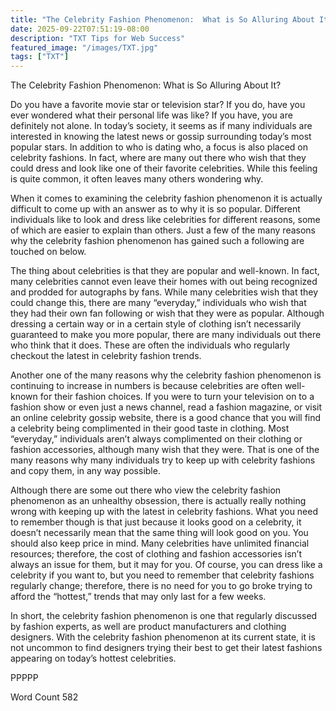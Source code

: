 ```yaml
---
title: "The Celebrity Fashion Phenomenon:  What is So Alluring About It?"
date: 2025-09-22T07:51:19-08:00
description: "TXT Tips for Web Success"
featured_image: "/images/TXT.jpg"
tags: ["TXT"]
---
```


The Celebrity Fashion Phenomenon:  What is So Alluring About It?

Do you have a favorite movie star or television star?  If you do, have you ever wondered what their personal life was like?  If you have, you are definitely not alone. In today’s society, it seems as if many individuals are interested in knowing the latest news or gossip surrounding today’s most popular stars.  In addition to who is dating who, a focus is also placed on celebrity fashions.  In fact, where are many out there who wish that they could dress and look like one of their favorite celebrities.  While this feeling is quite common, it often leaves many others wondering why.

When it comes to examining the celebrity fashion phenomenon it is actually difficult to come up with an answer as to why it is so popular.  Different individuals like to look and dress like celebrities for different reasons, some of which are easier to explain than others.  Just a few of the many reasons why the celebrity fashion phenomenon has gained such a following are touched on below.

The thing about celebrities is that they are popular and well-known. In fact, many celebrities cannot even leave their homes with out being recognized and prodded for autographs by fans.  While many celebrities wish that they could change this, there are many “everyday,” individuals who wish that they had their own fan following or wish that they were as popular.  Although dressing a certain way or in a certain style of clothing isn’t necessarily guaranteed to make you more popular, there are many individuals out there who think that it does.  These are often the individuals who regularly checkout the latest in celebrity fashion trends.

Another one of the many reasons why the celebrity fashion phenomenon is continuing to increase in numbers is because celebrities are often well-known for their fashion choices. If you were to turn your television on to a fashion show or even just a news channel, read a fashion magazine, or visit an online celebrity gossip website, there is a good chance that you will find a celebrity being complimented in their good taste in clothing.  Most “everyday,” individuals aren’t always complimented on their clothing or fashion accessories, although many wish that they were. That is one of the many reasons why many individuals try to keep up with celebrity fashions and copy them, in any way possible. 

Although there are some out there who view the celebrity fashion phenomenon as an unhealthy obsession, there is actually really nothing wrong with keeping up with the latest in celebrity fashions. What you need to remember though is that just because it looks good on a celebrity, it doesn’t necessarily mean that the same thing will look good on you.  You should also keep price in mind.  Many celebrities have unlimited financial resources; therefore, the cost of clothing and fashion accessories isn’t always an issue for them, but it may for you.  Of course, you can dress like a celebrity if you want to, but you need to remember that celebrity fashions regularly change; therefore, there is no need for you to go broke trying to afford the “hottest,” trends that may only last for a few weeks.

In short, the celebrity fashion phenomenon is one that regularly discussed by fashion experts, as well are product manufacturers and clothing designers. With the celebrity fashion phenomenon at its current state, it is not uncommon to find designers trying their best to get their latest fashions appearing on today’s hottest celebrities.

PPPPP

Word Count 582

